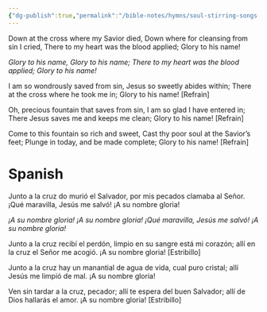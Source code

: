 ```yaml
---
{"dg-publish":true,"permalink":"/bible-notes/hymns/soul-stirring-songs-and-hymns/glory-to-his-name/","title":"Glory to His Name"}
---
```



Down at the cross where my Savior died,
Down where for cleansing from sin I cried,
There to my heart was the blood applied;
Glory to his name!

*Glory to his name,
Glory to his name;
There to my heart was the blood applied;
Glory to his name!*

I am so wondrously saved from sin,
Jesus so sweetly abides within;
There at the cross where he took me in;
Glory to his name! [Refrain]

Oh, precious fountain that saves from sin,
I am so glad I have entered in;
There Jesus saves me and keeps me clean;
Glory to his name! [Refrain]

Come to this fountain so rich and sweet,
Cast thy poor soul at the Savior’s feet;
Plunge in today, and be made complete;
Glory to his name! [Refrain]

# Spanish 

Junto a la cruz do murió el Salvador,
por mis pecados clamaba al Señor.
¡Qué maravilla, Jesús me salvó!
¡A su nombre gloria!

*¡A su nombre gloria!
¡A su nombre gloria!
¡Qué maravilla, Jesús me salvó!
¡A su nombre gloria!*

Junto a la cruz recibí el perdón,
limpio en su sangre está mi corazón;
allí en la cruz el Señor me acogió.
¡A su nombre gloria! [Estribillo]

Junto a la cruz hay un manantial
de agua de vida, cual puro cristal;
allí Jesús me limpió de mal.
¡A su nombre gloria!

Ven sin tardar a la cruz, pecador;
allí te espera del buen Salvador;
allí de Dios hallarás el amor.
¡A su nombre gloria! [Estribillo]